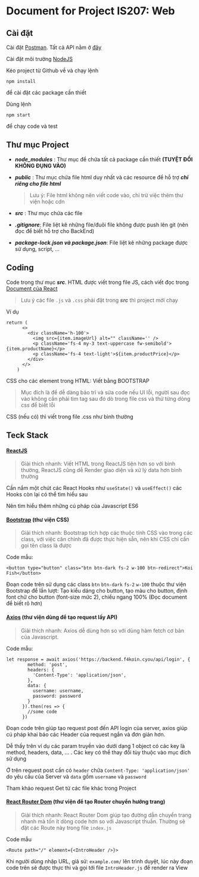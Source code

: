 # **Document for Project IS207: Web**

## **Cài đặt**

Cài đặt [Postman](https://www.postman.com/downloads/). Tất cả API nằm ở [đây](https://f4-koin.postman.co/workspace/Team-Workspace~f960be86-63d3-4800-85fe-1f3f473bac31/collection/21421644-36348ca2-9dd0-4788-b3c0-396a7bbe23fb?action=share&creator=23833583)

Cài đặt môi trường [NodeJS](https://nodejs.org/en/download/)

Kéo project từ Github về và chạy lệnh 

```
npm install
```

để cài đặt các package cần thiết

Dùng lệnh 

```
npm start
```

để chạy code và test

## **Thư mục Project**


- ***node_modules*** : Thư mục để chứa tất cả package cần thiết **(TUYỆT ĐỐI KHÔNG ĐỤNG VÀO)** 

- ***public*** : Thư mục chứa file html duy nhất và các resource để hỗ trợ ***chỉ riêng cho file html***

  > Lưu ý: File html không nên viết code vào, chỉ trừ việc thêm thư viện hoặc cdn

- ***src*** : Thư mục chứa các file

- ***.gitignore***: File liệt kê những file/đuôi file không được push lên git (nên đọc để biết hỗ trợ cho BackEnd)

- ***package-lock.json và package.json***: File liệt kê những package được sử dụng, script, ...

## **Coding** 


Code trong thư mục ***src***. HTML được viết trong file JS, cách viết đọc trong [Document của React](https://reactjs.org/docs/getting-started.html)

> Lưu ý các file `.js` và `.css` phải đặt trong ***src*** thì project mới chạy

Ví dụ 

```
return (
      <>
        <div className='h-100'>
          <img src={item.imageUrl} alt="" className='' />
          <p className='fs-4 my-3 text-uppercase fw-semibold'>{item.productName}</p>
          <p className='fs-4 text-light'>${item.productPrice}</p>
        </div>
      </>
    )
``` 

CSS cho các element trong HTML: Viết bằng BOOTSTRAP

> Mục đích là để dễ dàng bảo trì và sửa code nếu UI lỗi, người sau đọc vào không cần phải tìm tag sau đó dò trong file css và thử từng dòng css để biết lỗi

CSS (nếu có) thì viết trong file .css như bình thường

## **Teck Stack**

#### [ReactJS](https://reactjs.org/docs/getting-started.html)

> Giải thích nhanh: Viết HTML trong ReactJS tiện hơn so với bình thường, ReactJS cũng dễ Render giao diện và xử lý data hơn bình thường

Cần nắm một chút các React Hooks như `useState()` và `useEffect()` các Hooks còn lại có thể tìm hiểu sau

Nên tìm hiểu thêm những cú pháp của Javascript ES6

#### [Bootstrap](https://getbootstrap.com/docs/5.2/getting-started/introduction/) (thư viện CSS)

> Giải thích nhanh: Bootstrap tích hợp các thuộc tính CSS vào trong các class, với việc căn chỉnh đã được thực hiện sẵn, nên khi CSS chỉ cần gọi tên class là được

Code mẫu: 

```
<button type="button" class="btn btn-dark fs-2 w-100 btn-redirect">Koi Fish</button>
```

Đoạn code trên sử dụng các class `btn` `btn-dark` `fs-2` `w-100` thuộc thư viện Bootstrap để lần lượt: Tạo kiểu dáng cho button, tạo màu cho button, định font chữ cho button (font-size mức 2), chiều ngang 100% (Đọc document để biết rõ hơn) 
#### [Axios](https://www.npmjs.com/package/axios) (thư viện dùng để tạo request lấy API)

> Giải thích nhanh: Axios dễ dùng hơn so với dùng hàm fetch cơ bản của Javascript.

Code mẫu: 

```
let response = await axios('https://backend.f4koin.cyou/api/login', {
        method: 'post',
        headers: {
          'Content-Type': 'application/json',
        },
        data: {
          username: username,
          password: password
        }
      }).then(res => { 
        //some code
      })
```

Đoạn code trên giúp tạo request post đến API login của server, axios giúp cú pháp khai báo các Header của request ngắn và đơn giản hơn. 

Dễ thấy trên ví dụ các param truyền vào dưới dạng 1 object có các key là method, headers, data, ... . Các key có thể thay đổi tùy thuộc vào mục đích sử dụng

Ở trên request post cần có `header` chứa `Content-Type: 'application/json'` do yêu cầu của Server và `data` gồm `username` và `password`

Tham khảo request Get từ các file khác trong Project

#### [React Router Dom](https://reactrouter.com/en/main) (thư viện để tạo Router chuyển hướng trang)

> Giải thích nhanh: React Router Dom giúp tạo đường dẫn chuyển trang nhanh mà tốn ít dòng code hơn so với Javascript thuần. Thường sẽ đặt các Route này trong file `index.js`

Code mẫu 

```
<Route path="/" element={<IntroHeader />}>
```

Khi người dùng nhập URL, giả sử: `example.com/` lên trình duyệt, lúc này đoạn code trên sẽ được thực thi và gọi tới file `IntroHeader.js` để render ra View 